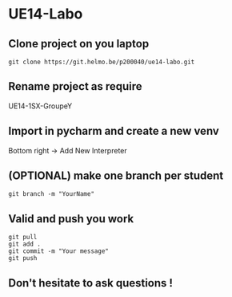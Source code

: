 # UE14-Labo



## Clone project on you laptop

```
git clone https://git.helmo.be/p200040/ue14-labo.git
```

## Rename project as require

UE14-1SX-GroupeY

## Import in pycharm and create a new venv

Bottom right -> Add New Interpreter

## (OPTIONAL) make one branch per student

```
git branch -m "YourName"
```

## Valid and push you work

```
git pull
git add .
git commit -m "Your message"
git push
```

## Don't hesitate to ask questions !
